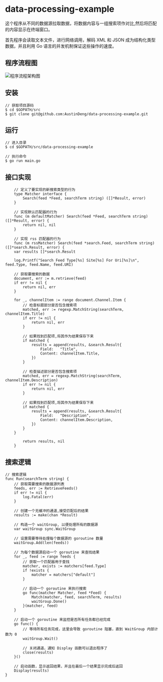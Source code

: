 # data-processing-example 

这个程序从不同的数据源拉取数据，将数据内容与一组搜索项作对比,然后将匹配的内容显示在终端窗口。

首先程序会读取文本文件，进行网络调用，解码 XML 和 JSON 成为结构化类型数据，并且利用 Go 语言的并发机制保证这些操作的速度。

## 程序流程图
![程序流程架构图](https://i.loli.net/2018/10/27/5bd3e35e053d0.png)

## 安装

    // 获取项目源码
    $ cd $GOPATH/src
    $ git clone git@github.com:AustinDeng/data-processing-example.git
    

## 运行

    // 进入目录
    $ cd $GOPATH/src/data-processing-example
    
    // 执行命令
    $ go run main.go

## 接口实现

        // 定义了要实现的新搜索类型的行为
        type Matcher interface {
        	Search(feed *Feed, searchTerm string) ([]*Result, error)
        }
        
        // 实现默认匹配器的行为
        func (m defaultMatcher) Search(feed *Feed, searchTerm string) ([]*Result, error) {
        	return nil, nil
        }
        
        // 实现 rss 匹配器的行为
        func (m rssMatcher) Search(feed *search.Feed, searchTerm string) ([]*search.Result, error) {
    	var results []*search.Result
    
    	log.Printf("Search Feed Type[%s] Site[%s] For Uri[%s]\n", feed.Type, feed.Name, feed.URI)
    
    	// 获取要搜索的数据
    	document, err := m.retrieve(feed)
    	if err != nil {
    		return nil, err
    	}
    
    	for _, channelItem := range document.Channel.Item {
    		// 检查标题部分是否包含搜索项
    		matched, err := regexp.MatchString(searchTerm, channelItem.Title)
    		if err != nil {
    			return nil, err
    		}
    
    		// 如果找到匹配项,将其作为结果保存下来
    		if matched {
    			results = append(results, &search.Result{
    				Field:   "Title",
    				Content: channelItem.Title,
    			})
    		}
    
    		// 检查描述部分是否包含搜索项
    		matched, err = regexp.MatchString(searchTerm, channelItem.Description)
    		if err != nil {
    			return nil, err
    		}
    
    		// 如果找到匹配项,将其作为结果保存下来
    		if matched {
    			results = append(results, &search.Result{
    				Field:   "Description",
    				Content: channelItem.Description,
    			})
    		}
    	}
    
    	    return results, nil
        }

        

## 搜索逻辑

    // 搜索逻辑
    func Run(searchTerm string) {
    	// 获取需要搜索的数据源列表
    	feeds, err := RetrieveFeeds()
    	if err != nil {
    		log.Fatal(err)
    	}
    
    	// 创建一个无缓冲的通道,接受匹配后的结果
    	results := make(chan *Result)
    
    	// 构造一个 waitGroup, 以便处理所有的数据源
    	var waitGroup sync.WaitGroup
    
    	// 设置需要等待处理每个数据源的 goroutine 数量
    	waitGroup.Add(len(feeds))
    
    	// 为每个数据源启动一个 goroutine 来查找结果
    	for _, feed := range feeds {
    		// 获取一个匹配器用于查找
    		matcher, exists := matchers[feed.Type]
    		if !exists {
    			matcher = matchers["default"]
    		}
    
    		// 启动一个 goroutine 来执行搜索
    		go func(matcher Matcher, feed *Feed) {
    			Match(matcher, feed, searchTerm, results)
    			waitGroup.Done()
    		}(matcher, feed)
    	}
    
    	// 启动一个 goroutine 来监控是否所有任务都已经完成
    	go func() {
    		// 等待所有任务完成，这里会导致 goroutine 阻塞，直到 WaitGroup 内部计数为 0
    		waitGroup.Wait()
    
    		// 关闭通道，通知 Display 函数可以退出程序了
    		close(results)
    	}()
    
    	// 启动函数，显示返回结果，并且在最后一个结果显示完成后返回
    	Display(results)
    }
